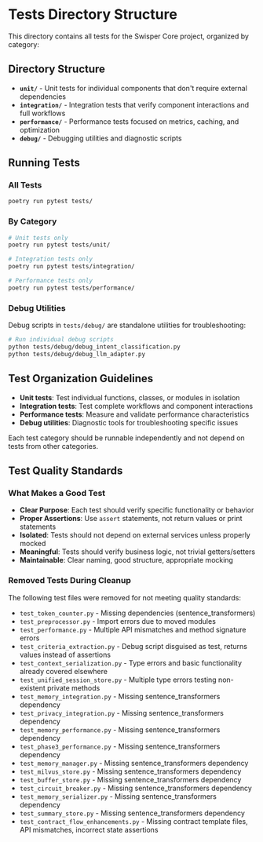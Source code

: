 # Tests Directory Structure

This directory contains all tests for the Swisper Core project, organized by category:

## Directory Structure

- **`unit/`** - Unit tests for individual components that don't require external dependencies
- **`integration/`** - Integration tests that verify component interactions and full workflows
- **`performance/`** - Performance tests focused on metrics, caching, and optimization
- **`debug/`** - Debugging utilities and diagnostic scripts

## Running Tests

### All Tests
```bash
poetry run pytest tests/
```

### By Category
```bash
# Unit tests only
poetry run pytest tests/unit/

# Integration tests only
poetry run pytest tests/integration/

# Performance tests only
poetry run pytest tests/performance/
```

### Debug Utilities
Debug scripts in `tests/debug/` are standalone utilities for troubleshooting:
```bash
# Run individual debug scripts
python tests/debug/debug_intent_classification.py
python tests/debug/debug_llm_adapter.py
```

## Test Organization Guidelines

- **Unit tests**: Test individual functions, classes, or modules in isolation
- **Integration tests**: Test complete workflows and component interactions
- **Performance tests**: Measure and validate performance characteristics
- **Debug utilities**: Diagnostic tools for troubleshooting specific issues

Each test category should be runnable independently and not depend on tests from other categories.

## Test Quality Standards

### What Makes a Good Test
- **Clear Purpose**: Each test should verify specific functionality or behavior
- **Proper Assertions**: Use `assert` statements, not return values or print statements
- **Isolated**: Tests should not depend on external services unless properly mocked
- **Meaningful**: Tests should verify business logic, not trivial getters/setters
- **Maintainable**: Clear naming, good structure, appropriate mocking

### Removed Tests During Cleanup
The following test files were removed for not meeting quality standards:
- `test_token_counter.py` - Missing dependencies (sentence_transformers)
- `test_preprocessor.py` - Import errors due to moved modules
- `test_performance.py` - Multiple API mismatches and method signature errors
- `test_criteria_extraction.py` - Debug script disguised as test, returns values instead of assertions
- `test_context_serialization.py` - Type errors and basic functionality already covered elsewhere
- `test_unified_session_store.py` - Multiple type errors testing non-existent private methods
- `test_memory_integration.py` - Missing sentence_transformers dependency
- `test_privacy_integration.py` - Missing sentence_transformers dependency
- `test_memory_performance.py` - Missing sentence_transformers dependency
- `test_phase3_performance.py` - Missing sentence_transformers dependency
- `test_memory_manager.py` - Missing sentence_transformers dependency
- `test_milvus_store.py` - Missing sentence_transformers dependency
- `test_buffer_store.py` - Missing sentence_transformers dependency
- `test_circuit_breaker.py` - Missing sentence_transformers dependency
- `test_memory_serializer.py` - Missing sentence_transformers dependency
- `test_summary_store.py` - Missing sentence_transformers dependency
- `test_contract_flow_enhancements.py` - Missing contract template files, API mismatches, incorrect state assertions
